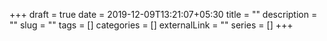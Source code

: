 +++ 
draft = true
date = 2019-12-09T13:21:07+05:30
title = ""
description = ""
slug = "" 
tags = []
categories = []
externalLink = ""
series = []
+++
